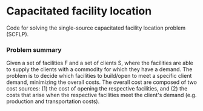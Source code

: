 # Capacitated facility location

Code for solving the single-source capacitated facility location problem (SCFLP).


### Problem summary

Given a set of facilities F and a set of clients S, where the facilities are able to supply the
clients with a commodity for which they have a demand. The problem is to decide which facilities 
to build/open to meet a specific client demand, minimizing the overall costs. The overall cost 
are composed of two cost sources: (1) the cost of opening the respective facilities, and (2) the 
costs that arise when the respective facilities meet the client's demand (e.g. production and 
transportation costs).
